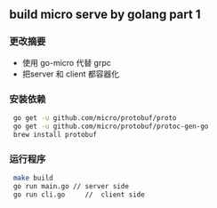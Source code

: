 ## build micro serve by golang part 1

### 更改摘要
- 使用 go-micro 代替 grpc
- 把server 和 client 都容器化

### 安装依赖
```bash
 go get -u github.com/micro/protobuf/proto
 go get -u github.com/micro/protobuf/protoc-gen-go
 brew install protobuf
```
### 运行程序
```bash
 make build
 go run main.go // server side
 go run cli.go     //  client side
```